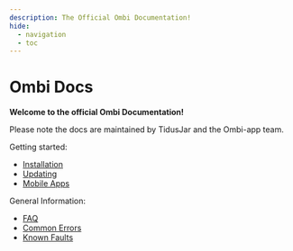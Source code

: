 ```yaml
---
description: The Official Ombi Documentation!
hide:
  - navigation
  - toc
---
```

# Ombi Docs

**Welcome to the official Ombi Documentation!**

Please note the docs are maintained by TidusJar and the Ombi-app team.  

Getting started:

- [Installation](./guides/installation)
- [Updating](./guides/updating)
- [Mobile Apps](./guides/mobile-app)

General Information:

- [FAQ](./info/faq)
- [Common Errors](./info/common-errors)
- [Known Faults](./info/known-faults)
